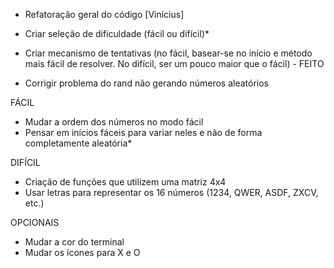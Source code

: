 - Refatoração geral do código [Vinícius]
  
- Criar seleção de dificuldade (fácil ou difícil)*
- Criar mecanismo de tentativas (no fácil, basear-se no início e método mais fácil de resolver. No difícil, ser um pouco maior que o fácil) - FEITO
- Corrigir problema do rand não gerando números aleatórios

FÁCIL
- Mudar a ordem dos números no modo fácil
- Pensar em inícios fáceis para variar neles e não de forma completamente aleatória*

DIFÍCIL
- Criação de funções que utilizem uma matriz 4x4
- Usar letras para representar os 16 números (1234, QWER, ASDF, ZXCV, etc.)

OPCIONAIS
- Mudar a cor do terminal
- Mudar os ícones para X e O